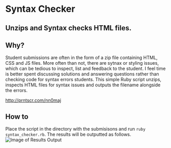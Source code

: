 # Syntax Checker
## Unzips and Syntax checks HTML files.

## Why?
Student submissions are often in the form of a zip file containing HTML, CSS and JS files. More often than not, there are sytnax
or styling issues, which can be tedious to inspect, list and feedback to the student. I feel time is better spent discussing solutions
and answering questions rather than checking code for syntax errors students.
This simple Ruby script unzips, inspects HTML files for syntax issues and outputs the filename alongside the errors. 

http://prntscr.com/nn0maj

## How to
Place the script in the directory with the submisisons and run `ruby syntax_checker.rb`. The results will be outputted as follows.
![Image of Results Output](http://prntscr.com/nn0maj)
